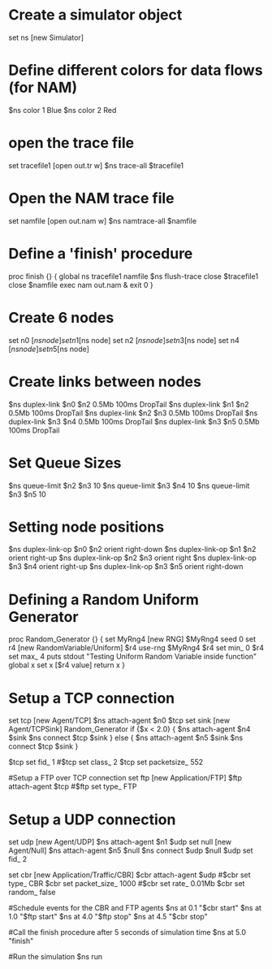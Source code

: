 # Create a simulator object
set ns [new Simulator]

# Define different colors for data flows (for NAM)
$ns color 1 Blue
$ns color 2 Red

# open the trace file
set tracefile1 [open out.tr w]
$ns trace-all $tracefile1

# Open the NAM trace file
set namfile [open out.nam w]
$ns namtrace-all $namfile

# Define a 'finish' procedure
proc finish {} {
	global ns tracefile1 namfile
	$ns flush-trace
	close $tracefile1
	close $namfile
	exec nam out.nam &
	exit 0
}

# Create 6 nodes
set n0 [$ns node]
set n1 [$ns node]
set n2 [$ns node]
set n3 [$ns node]
set n4 [$ns node]
set n5 [$ns node]

# Create links between nodes
$ns duplex-link $n0 $n2 0.5Mb 100ms DropTail
$ns duplex-link $n1 $n2 0.5Mb 100ms DropTail
$ns duplex-link $n2 $n3 0.5Mb 100ms DropTail
$ns duplex-link $n3 $n4 0.5Mb 100ms DropTail
$ns duplex-link $n3 $n5 0.5Mb 100ms DropTail

# Set Queue Sizes
$ns queue-limit $n2 $n3 10
$ns queue-limit $n3 $n4 10
$ns queue-limit $n3 $n5 10

# Setting node positions
$ns duplex-link-op $n0 $n2 orient right-down
$ns duplex-link-op $n1 $n2 orient right-up
$ns duplex-link-op $n2 $n3 orient right
$ns duplex-link-op $n3 $n4 orient right-up
$ns duplex-link-op $n3 $n5 orient right-down

# Defining a Random Uniform Generator
proc Random_Generator {} {
	set MyRng4 [new RNG]
	$MyRng4 seed 0
	set r4 [new RandomVariable/Uniform]
	$r4 use-rng $MyRng4
	$r4 set min_ 0
	$r4 set max_ 4
	puts stdout "Testing Uniform Random Variable inside function"
	global x
	set x [$r4 value]
	return x
}

# Setup a TCP connection
set tcp [new Agent/TCP]
$ns attach-agent $n0 $tcp
set sink [new Agent/TCPSink]
Random_Generator
if {$x < 2.0} {
	$ns attach-agent $n4 $sink
	$ns connect $tcp $sink
} else {
	$ns attach-agent $n5 $sink
	$ns connect $tcp $sink
}

$tcp set fid_ 1
#$tcp set class_ 2
$tcp set packetsize_ 552

#Setup a FTP over TCP connection
set ftp [new Application/FTP]
$ftp attach-agent $tcp
#$ftp set type_ FTP

# Setup a UDP connection
set udp [new Agent/UDP]
$ns attach-agent $n1 $udp
set null [new Agent/Null]
$ns attach-agent $n5 $null
$ns connect $udp $null
$udp set fid_ 2

set cbr [new Application/Traffic/CBR]
$cbr attach-agent $udp
#$cbr set type_ CBR
$cbr set packet_size_ 1000
#$cbr set rate_ 0.01Mb
$cbr set random_ false

#Schedule events for the CBR and FTP agents
$ns at 0.1 "$cbr start"
$ns at 1.0 "$ftp start"
$ns at 4.0 "$ftp stop"
$ns at 4.5 "$cbr stop"

#Call the finish procedure after 5 seconds of simulation time
$ns at 5.0 "finish"



#Run the simulation
$ns run

